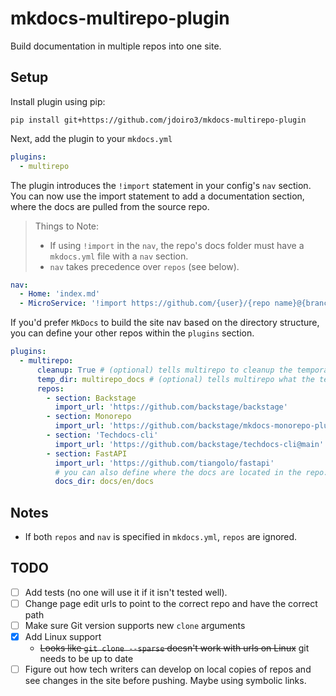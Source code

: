 # mkdocs-multirepo-plugin

Build documentation in multiple repos into one site.

## Setup

Install plugin using pip:

```
pip install git+https://github.com/jdoiro3/mkdocs-multirepo-plugin
```
Next, add the plugin to your `mkdocs.yml`

```yaml
plugins:
  - multirepo
```

The plugin introduces the `!import` statement in your config's `nav` section. You can now use the import statement to add a documentation section, where the docs are pulled from the source repo.

> Things to Note:
>
> - If using `!import` in the `nav`, the repo's docs folder must have a `mkdocs.yml` file with a `nav` section.
> - `nav` takes precedence over `repos` (see below).
>
```yaml
nav:
  - Home: 'index.md'
  - MicroService: '!import https://github.com/{user}/{repo name}@{branch}'
```

If you'd prefer `MkDocs` to build the site nav based on the directory structure, you can define your other repos within the `plugins` section.

```yaml
plugins:
  - multirepo:
      cleanup: True # (optional) tells multirepo to cleanup the temporary directory where other repo docs are imported to
      temp_dir: multirepo_docs # (optional) tells multirepo what the temp directory should be called
      repos:
        - section: Backstage
          import_url: 'https://github.com/backstage/backstage'
        - section: Monorepo
          import_url: 'https://github.com/backstage/mkdocs-monorepo-plugin'
        - section: 'Techdocs-cli'
          import_url: 'https://github.com/backstage/techdocs-cli@main'
        - section: FastAPI
          import_url: 'https://github.com/tiangolo/fastapi'
          # you can also define where the docs are located in the repo. Default is docs
          docs_dir: docs/en/docs
```

## Notes

- If both `repos` and `nav` is specified in `mkdocs.yml`, `repos` are ignored.

## TODO

- [ ] Add tests (no one will use it if it isn't tested well).
- [ ] Change page edit urls to point to the correct repo and have the correct path
- [ ] Make sure Git version supports new `clone` arguments
- [x] Add Linux support
  - ~~Looks like `git clone --sparse` doesn't work with urls on Linux~~ git needs to be up to date
- [ ] Figure out how tech writers can develop on local copies of repos and see changes in the site before pushing. Maybe using symbolic links.
